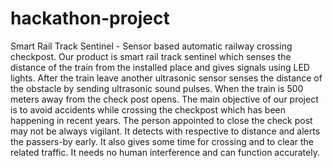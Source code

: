 # hackathon-project
Smart Rail Track Sentinel - Sensor based automatic railway crossing checkpost.
	Our product is smart rail track sentinel which senses the distance of the train from the installed place and gives signals using LED lights.
	After the train leave another ultrasonic sensor senses the distance of the obstacle by sending ultrasonic sound pulses.
	When the train is 500 meters away from the check post opens.
	The main objective of our project is to avoid accidents while crossing the checkpost which has been happening in recent years. The person appointed to close the check post may not be always vigilant.
It detects with respective to distance and alerts the passers-by early. It also gives some time for crossing and to clear the related traffic.
It needs no human interference and can function accurately. 
